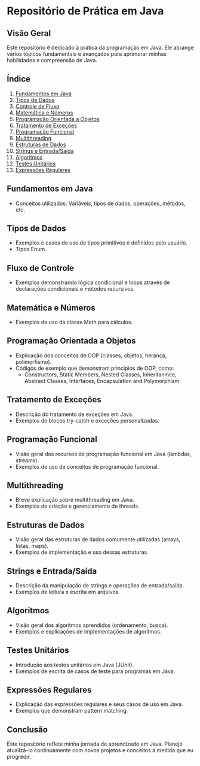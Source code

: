 # Repositório de Prática em Java

## Visão Geral
Este repositório é dedicado à prática da programação em Java. Ele abrange vários tópicos fundamentais e avançados para aprimorar minhas habilidades e compreensão de Java.

## Índice
1. [Fundamentos em Java](#fundamentos-do-java)
2. [Tipos de Dados](#tipos-de-dados)
3. [Controle de Fluxo](#fluxo-de-controle)
4. [Matemática e Números](#matematica-e-numeros)
5. [Programação Orientada a Objetos](#programacao-orientada-a-objetos)
6. [Tratamento de Exceções](#tratamento-de-excecoes)
7. [Programação Funcional](#programacao-funcional)
8. [Multithreading](#multithreading)
9. [Estruturas de Dados](#estruturas-de-dados)
10. [Strings e Entrada/Saída](#strings-e-entrada-saida)
11. [Algoritmos](#algoritmos)
12. [Testes Unitários](#testes-unitarios)
13. [Expressões Regulares](#expressoes-regulares)

## Fundamentos em Java
- Conceitos utilizados: Variáveis, tipos de dados, operações, métodos, etc.

## Tipos de Dados
- Exemplos e casos de uso de tipos primitivos e definidos pelo usuário.
- Tipos Enum.

## Fluxo de Controle
- Exemplos demonstrando lógica condicional e loops através de declarações condicionais e métodos recursivos.

## Matemática e Números
- Exemplos de uso da classe Math para cálculos.

## Programação Orientada a Objetos
- Explicação dos conceitos de OOP (classes, objetos, herança, polimorfismo).
- Códigos de exemplo que demonstram princípios de OOP, como:
  - Constructors, Static Members, Nested Classes, Inheritanmce, Abstract Classes, Interfaces, Encapsulation and Polymorphism

## Tratamento de Exceções
- Descrição do tratamento de exceções em Java.
- Exemplos de blocos try-catch e exceções personalizadas.

## Programação Funcional
- Visão geral dos recursos de programação funcional em Java (lambdas, streams).
- Exemplos de uso de conceitos de programação funcional.

## Multithreading
- Breve explicação sobre multithreading em Java.
- Exemplos de criação e gerenciamento de threads.

## Estruturas de Dados
- Visão geral das estruturas de dados comumente utilizadas (arrays, listas, maps).
- Exemplos de implementação e uso dessas estruturas.

## Strings e Entrada/Saída
- Descrição da manipulação de strings e operações de entrada/saída.
- Exemplos de leitura e escrita em arquivos.

## Algoritmos
- Visão geral dos algoritmos aprendidos (ordenamento, busca).
- Exemplos e explicações de implementações de algoritmos.

## Testes Unitários
- Introdução aos testes unitários em Java (JUnit).
- Exemplos de escrita de casos de teste para programas em Java.

## Expressões Regulares
- Explicação das expressões regulares e seus casos de uso em Java.
- Exemplos que demonstram pattern matching.

## Conclusão
Este repositório reflete minha jornada de aprendizado em Java. Planejo atualizá-lo continuamente com novos projetos e conceitos à medida que eu progredir.
